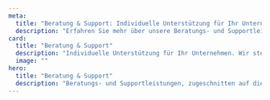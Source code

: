 ```yaml
---
meta:
  title: "Beratung & Support: Individuelle Unterstützung für Ihr Unternehmen"
  description: "Erfahren Sie mehr über unsere Beratungs- und Supportleistungen, die auf die individuellen Bedürfnisse Ihres Unternehmens zugeschnitten sind. Unsere Experten bieten umfassende Unterstützung für eine erfolgreiche und gesunde Arbeitsumgebung."
card:
  title: "Beratung & Support"
  description: "Individuelle Unterstützung für Ihr Unternehmen. Wir stehen Ihnen mit professioneller Beratung und Supportleistungen zur Seite, um Ihre betrieblichen Herausforderungen erfolgreich zu bewältigen."
  image: ""
hero:
  title: "Beratung & Support"
  description: "Beratungs- und Supportleistungen, zugeschnitten auf die individuellen Bedürfnisse Ihres Unternehmens."
---
```

